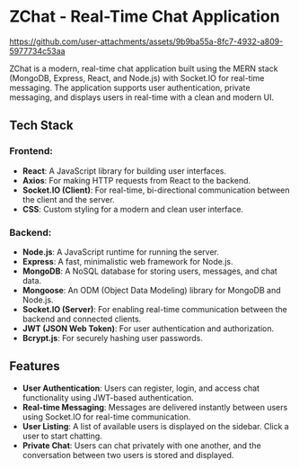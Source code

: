 # ZChat - Real-Time Chat Application



https://github.com/user-attachments/assets/9b9ba55a-8fc7-4932-a809-5977734c53aa


ZChat is a modern, real-time chat application built using the MERN stack (MongoDB, Express, React, and Node.js) with Socket.IO for real-time messaging. The application supports user authentication, private messaging, and displays users in real-time with a clean and modern UI.

## Tech Stack

### Frontend:
- **React**: A JavaScript library for building user interfaces.
- **Axios**: For making HTTP requests from React to the backend.
- **Socket.IO (Client)**: For real-time, bi-directional communication between the client and the server.
- **CSS**: Custom styling for a modern and clean user interface.

### Backend:
- **Node.js**: A JavaScript runtime for running the server.
- **Express**: A fast, minimalistic web framework for Node.js.
- **MongoDB**: A NoSQL database for storing users, messages, and chat data.
- **Mongoose**: An ODM (Object Data Modeling) library for MongoDB and Node.js.
- **Socket.IO (Server)**: For enabling real-time communication between the backend and connected clients.
- **JWT (JSON Web Token)**: For user authentication and authorization.
- **Bcrypt.js**: For securely hashing user passwords.

## Features

- **User Authentication**: Users can register, login, and access chat functionality using JWT-based authentication.
- **Real-time Messaging**: Messages are delivered instantly between users using Socket.IO for real-time communication.
- **User Listing**: A list of available users is displayed on the sidebar. Click a user to start chatting.
- **Private Chat**: Users can chat privately with one another, and the conversation between two users is stored and displayed.

